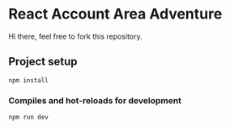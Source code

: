 # React Account Area Adventure

Hi there, feel free to fork this repository.

## Project setup

```
npm install
```

### Compiles and hot-reloads for development

```
npm run dev
```
